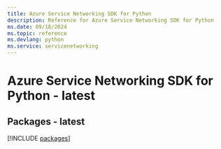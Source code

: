 ```yaml
---
title: Azure Service Networking SDK for Python
description: Reference for Azure Service Networking SDK for Python
ms.date: 09/18/2024
ms.topic: reference
ms.devlang: python
ms.service: servicenetworking
---
```

# Azure Service Networking SDK for Python - latest
## Packages - latest
[!INCLUDE [packages](service-networking-index.md)]